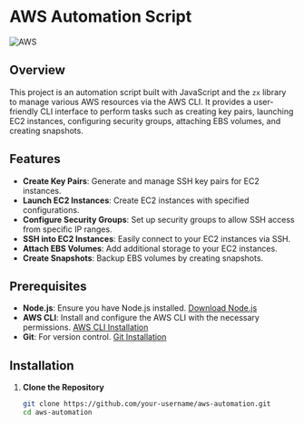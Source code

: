 # AWS Automation Script

![AWS](https://img.shields.io/badge/AWS-Automation-blue)

## Overview

This project is an automation script built with JavaScript and the `zx` library to manage various AWS resources via the AWS CLI. It provides a user-friendly CLI interface to perform tasks such as creating key pairs, launching EC2 instances, configuring security groups, attaching EBS volumes, and creating snapshots.

## Features

- **Create Key Pairs**: Generate and manage SSH key pairs for EC2 instances.
- **Launch EC2 Instances**: Create EC2 instances with specified configurations.
- **Configure Security Groups**: Set up security groups to allow SSH access from specific IP ranges.
- **SSH into EC2 Instances**: Easily connect to your EC2 instances via SSH.
- **Attach EBS Volumes**: Add additional storage to your EC2 instances.
- **Create Snapshots**: Backup EBS volumes by creating snapshots.

## Prerequisites

- **Node.js**: Ensure you have Node.js installed. [Download Node.js](https://nodejs.org/)
- **AWS CLI**: Install and configure the AWS CLI with the necessary permissions. [AWS CLI Installation](https://docs.aws.amazon.com/cli/latest/userguide/cli-chap-install.html)
- **Git**: For version control. [Git Installation](https://git-scm.com/downloads)

## Installation

1. **Clone the Repository**

   ```bash
   git clone https://github.com/your-username/aws-automation.git
   cd aws-automation
